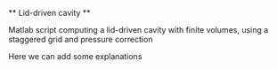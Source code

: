 ** Lid-driven cavity **

Matlab script computing a lid-driven cavity with finite volumes, using a staggered grid and pressure correction

Here we can add some explanations
